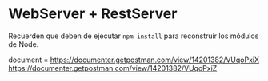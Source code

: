 # WebServer + RestServer

Recuerden que deben de ejecutar ```npm install``` para reconstruir los módulos de Node.

document = https://documenter.getpostman.com/view/14201382/VUqoPxiX  https://documenter.getpostman.com/view/14201382/VUqoPxiZ